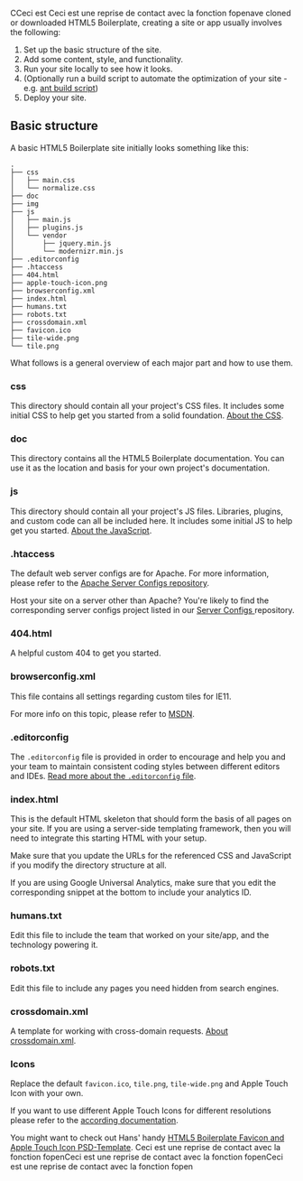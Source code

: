 CCeci est Ceci est une reprise de contact avec la fonction fopenave cloned or downloaded HTML5 Boilerplate, creating a site or app
usually involves the following:

1. Set up the basic structure of the site.
2. Add some content, style, and functionality.
3. Run your site locally to see how it looks.
4. (Optionally run a build script to automate the optimization of your site -
   e.g. [ant build script](https://github.com/h5bp/ant-build-script))
5. Deploy your site.


## Basic structure

A basic HTML5 Boilerplate site initially looks something like this:

```
.
├── css
│   ├── main.css
│   └── normalize.css
├── doc
├── img
├── js
│   ├── main.js
│   ├── plugins.js
│   └── vendor
│       ├── jquery.min.js
│       └── modernizr.min.js
├── .editorconfig
├── .htaccess
├── 404.html
├── apple-touch-icon.png
├── browserconfig.xml
├── index.html
├── humans.txt
├── robots.txt
├── crossdomain.xml
├── favicon.ico
├── tile-wide.png
└── tile.png
```

What follows is a general overview of each major part and how to use them.

### css

This directory should contain all your project's CSS files. It includes some
initial CSS to help get you started from a solid foundation. [About the
CSS](css.md).

### doc

This directory contains all the HTML5 Boilerplate documentation. You can use it
as the location and basis for your own project's documentation.

### js

This directory should contain all your project's JS files. Libraries, plugins,
and custom code can all be included here. It includes some initial JS to help
get you started. [About the JavaScript](js.md).

### .htaccess

The default web server configs are for Apache. For more information, please
refer to the [Apache Server Configs
repository](https://github.com/h5bp/server-configs-apache).

Host your site on a server other than Apache? You're likely to find the
corresponding server configs project listed in our [Server Configs
](https://github.com/h5bp/server-configs/blob/master/README.md) repository.

### 404.html

A helpful custom 404 to get you started.

### browserconfig.xml

This file contains all settings regarding custom tiles for IE11.

For more info on this topic, please refer to
[MSDN](https://msdn.microsoft.com/en-us/library/ie/dn455106.aspx).

### .editorconfig

The `.editorconfig` file is provided in order to encourage and help you and
your team to maintain consistent coding styles between different
editors and IDEs. [Read more about the `.editorconfig` file](misc.md#editorconfig).

### index.html

This is the default HTML skeleton that should form the basis of all pages on
your site. If you are using a server-side templating framework, then you will
need to integrate this starting HTML with your setup.

Make sure that you update the URLs for the referenced CSS and JavaScript if you
modify the directory structure at all.

If you are using Google Universal Analytics, make sure that you edit the
corresponding snippet at the bottom to include your analytics ID.

### humans.txt

Edit this file to include the team that worked on your site/app, and the
technology powering it.

### robots.txt

Edit this file to include any pages you need hidden from search engines.

### crossdomain.xml

A template for working with cross-domain requests. [About
crossdomain.xml](misc.md#crossdomainxml).

### Icons

Replace the default `favicon.ico`, `tile.png`, `tile-wide.png` and Apple
Touch Icon with your own.

If you want to use different Apple Touch Icons for different resolutions please
refer to the [according documentation](extend.md#apple-touch-icons).

You might want to check out Hans' handy [HTML5 Boilerplate Favicon and Apple
Touch Icon
PSD-Template](https://drublic.de/blog/html5-boilerplate-favicons-psd-template/).
Ceci est une reprise de contact avec la fonction fopenCeci est une reprise de contact avec la fonction fopenCeci est une reprise de contact avec la fonction fopen